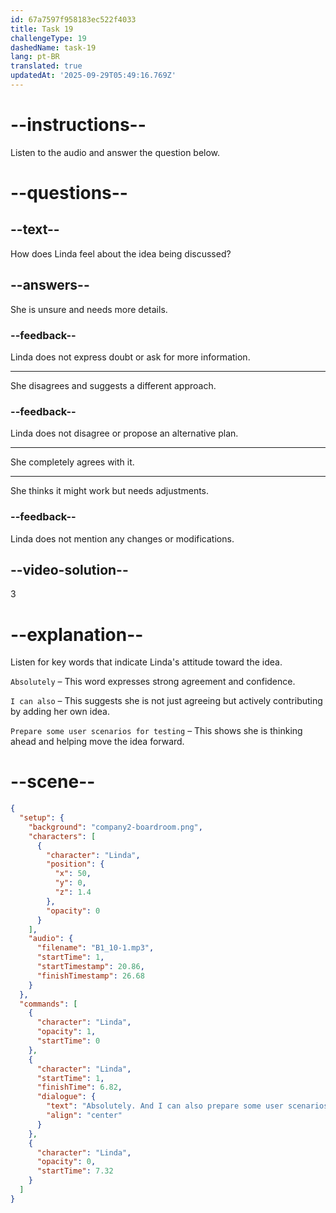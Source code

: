 ```yaml
---
id: 67a7597f958183ec522f4033
title: Task 19
challengeType: 19
dashedName: task-19
lang: pt-BR
translated: true
updatedAt: '2025-09-29T05:49:16.769Z'
---
```


<!-- (Audio) Linda: Absolutely. And I can also prepare some user scenarios for testing, so we can ensure a smooth user experience. -->

# --instructions--

Listen to the audio and answer the question below.

# --questions--

## --text--

How does Linda feel about the idea being discussed?  

## --answers--

She is unsure and needs more details.  

### --feedback--

Linda does not express doubt or ask for more information.  

---  

She disagrees and suggests a different approach.  

### --feedback--

Linda does not disagree or propose an alternative plan.  

---  

She completely agrees with it.  

---  

She thinks it might work but needs adjustments.  

### --feedback--  

Linda does not mention any changes or modifications.  

## --video-solution--  

3  

# --explanation--  

Listen for key words that indicate Linda's attitude toward the idea.  

`Absolutely` – This word expresses strong agreement and confidence.  

`I can also` – This suggests she is not just agreeing but actively contributing by adding her own idea.  

`Prepare some user scenarios for testing` – This shows she is thinking ahead and helping move the idea forward.  

# --scene--

```json
{
  "setup": {
    "background": "company2-boardroom.png",
    "characters": [
      {
        "character": "Linda",
        "position": {
          "x": 50,
          "y": 0,
          "z": 1.4
        },
        "opacity": 0
      }
    ],
    "audio": {
      "filename": "B1_10-1.mp3",
      "startTime": 1,
      "startTimestamp": 20.86,
      "finishTimestamp": 26.68
    }
  },
  "commands": [
    {
      "character": "Linda",
      "opacity": 1,
      "startTime": 0
    },
    {
      "character": "Linda",
      "startTime": 1,
      "finishTime": 6.82,
      "dialogue": {
        "text": "Absolutely. And I can also prepare some user scenarios for testing so we can ensure a smooth user experience.",
        "align": "center"
      }
    },
    {
      "character": "Linda",
      "opacity": 0,
      "startTime": 7.32
    }
  ]
}
```
